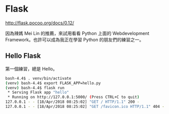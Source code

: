 # Flask

http://flask.pocoo.org/docs/0.12/

因為辣媽 Mei Lin 的推薦，來試用看看 Python 上面的 Webdevelopment Framework。也許可以成為我正在學習 Python 的朋友們的練習之一。

## Hello Flask

第一個練習，總是 Hello。

``` bash
bash-4.4$ . venv/bin/activate
(venv) bash-4.4$ export FLASK_APP=hello.py
(venv) bash-4.4$ flask run
 * Serving Flask app "hello"
 * Running on http://127.0.0.1:5000/ (Press CTRL+C to quit)
127.0.0.1 - - [18/Apr/2018 08:25:02] "GET / HTTP/1.1" 200 -
127.0.0.1 - - [18/Apr/2018 08:25:02] "GET /favicon.ico HTTP/1.1" 404 -
```
